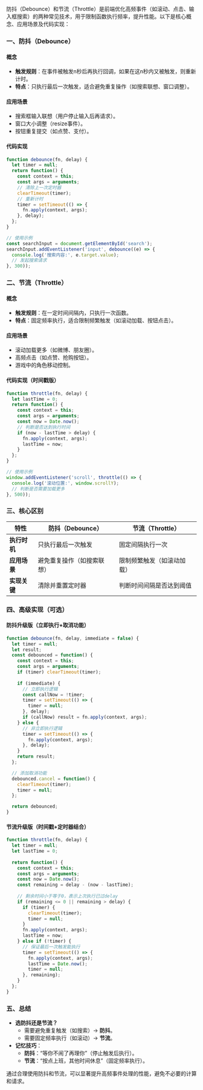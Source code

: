 防抖（Debounce）和节流（Throttle）是前端优化高频事件（如滚动、点击、输入框搜索）的两种常见技术，用于限制函数执行频率，提升性能。以下是核心概念、应用场景及代码实现：


### **一、防抖（Debounce）**
#### **概念**
- **触发规则**：在事件被触发n秒后再执行回调，如果在这n秒内又被触发，则重新计时。
- **特点**：只执行最后一次触发，适合避免重复操作（如搜索联想、窗口调整）。

#### **应用场景**
- 搜索框输入联想（用户停止输入后再请求）。
- 窗口大小调整（resize事件）。
- 按钮重复提交（如点赞、支付）。

#### **代码实现**
```javascript
function debounce(fn, delay) {
  let timer = null;
  return function() {
    const context = this;
    const args = arguments;
    // 清除上一次定时器
    clearTimeout(timer);
    // 重新计时
    timer = setTimeout(() => {
      fn.apply(context, args);
    }, delay);
  };
}

// 使用示例
const searchInput = document.getElementById('search');
searchInput.addEventListener('input', debounce((e) => {
  console.log('搜索内容:', e.target.value);
  // 发起搜索请求
}, 300));
```


### **二、节流（Throttle）**
#### **概念**
- **触发规则**：在一定时间间隔内，只执行一次函数。
- **特点**：固定频率执行，适合限制频繁触发（如滚动加载、按钮点击）。

#### **应用场景**
- 滚动加载更多（如微博、朋友圈）。
- 高频点击（如点赞、抢购按钮）。
- 游戏中的角色移动控制。

#### **代码实现（时间戳版）**
```javascript
function throttle(fn, delay) {
  let lastTime = 0;
  return function() {
    const context = this;
    const args = arguments;
    const now = Date.now();
    // 判断是否达到执行时间
    if (now - lastTime > delay) {
      fn.apply(context, args);
      lastTime = now;
    }
  };
}

// 使用示例
window.addEventListener('scroll', throttle(() => {
  console.log('滚动位置:', window.scrollY);
  // 判断是否需要加载更多
}, 500));
```


### **三、核心区别**
| **特性**       | **防抖（Debounce）**              | **节流（Throttle）**               |
|----------------|-----------------------------------|-----------------------------------|
| **执行时机**   | 只执行最后一次触发                | 固定间隔执行一次                  |
| **应用场景**   | 避免重复操作（如搜索联想）        | 限制频繁触发（如滚动加载）        |
| **实现关键**   | 清除并重置定时器                  | 判断时间间隔是否达到阈值          |


### **四、高级实现（可选）**
#### **防抖升级版（立即执行+取消功能）**
```javascript
function debounce(fn, delay, immediate = false) {
  let timer = null;
  let result;
  const debounced = function() {
    const context = this;
    const args = arguments;
    if (timer) clearTimeout(timer);
    
    if (immediate) {
      // 立即执行逻辑
      const callNow = !timer;
      timer = setTimeout(() => {
        timer = null;
      }, delay);
      if (callNow) result = fn.apply(context, args);
    } else {
      // 非立即执行逻辑
      timer = setTimeout(() => {
        fn.apply(context, args);
      }, delay);
    }
    return result;
  };

  // 添加取消功能
  debounced.cancel = function() {
    clearTimeout(timer);
    timer = null;
  };

  return debounced;
}
```

#### **节流升级版（时间戳+定时器结合）**
```javascript
function throttle(fn, delay) {
  let timer = null;
  let lastTime = 0;
  
  return function() {
    const context = this;
    const args = arguments;
    const now = Date.now();
    const remaining = delay - (now - lastTime);
    
    // 剩余时间小于等于0，表示上次执行已过delay
    if (remaining <= 0 || remaining > delay) {
      if (timer) {
        clearTimeout(timer);
        timer = null;
      }
      fn.apply(context, args);
      lastTime = now;
    } else if (!timer) {
      // 保证最后一次触发能执行
      timer = setTimeout(() => {
        fn.apply(context, args);
        lastTime = Date.now();
        timer = null;
      }, remaining);
    }
  };
}
```


### **五、总结**
- **选防抖还是节流？**
  - 需要避免重复触发（如搜索）→ **防抖**。
  - 需要固定频率执行（如滚动）→ **节流**。
- **记忆技巧**：
  - **防抖**：“等你不闹了再理你”（停止触发后执行）。
  - **节流**：“按点上班，其他时间休息”（固定频率执行）。

通过合理使用防抖和节流，可以显著提升高频事件处理的性能，避免不必要的计算和请求。